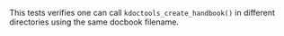 This tests verifies one can call `kdoctools_create_handbook()` in different
directories using the same docbook filename.

